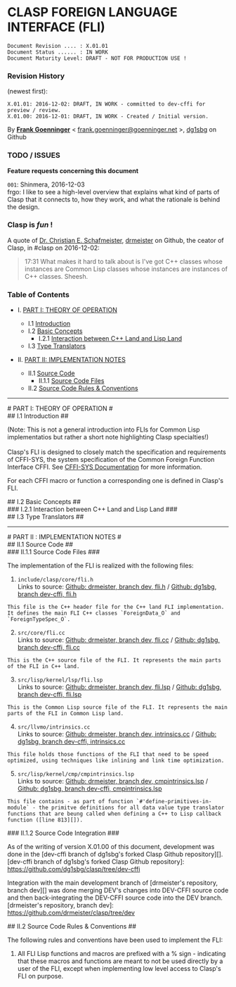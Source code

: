 CLASP FOREIGN LANGUAGE INTERFACE  (FLI)
=======================================

    Document Revision .... : X.01.01
    Document Status ...... : IN WORK
    Document Maturity Level: DRAFT - NOT FOR PRODUCTION USE !

### Revision History
(newest first):

    X.01.01: 2016-12-02: DRAFT, IN WORK - committed to dev-cffi for preview / review.
    X.01.00: 2016-12-01: DRAFT, IN WORK - Created / Initial version.

By <b>[Frank Goenninger][]</b> < <frank.goenninger@goenninger.net> >, [dg1sbg][] on Github

[Frank Goenninger]: http://ham-and-eggs-from-frgo.blogspot.de

[dg1sbg]: https://github.com/dg1sbg

### TODO / ISSUES

<b>Feature requests concerning this document</b>

`001`: Shinmera, 2016-12-03<br>
frgo: I like to see a high-level overview that explains what kind of parts of Clasp that it connects to, how they work, and what the rationale is behind the design.

### Clasp is *fun* !
A quote of [Dr. Christian E. Schafmeister][], [drmeister][] on Github, the ceator of Clasp, in #clasp on 2016-12-02:

[Dr. Christian E. Schafmeister]: https://drmeister.wordpress.com

[drmeister]: https://github.com/drmeister

> 17:31 <drmeister> What makes it hard to talk about is
>                   I've got C++ classes whose instances are Common Lisp
>                   classes whose instances are instances of C++ classes.
>                   Sheesh.

### Table of Contents

* I. [PART I: THEORY OF OPERATION](#id-part-i)
    * I.1 [Introduction](#id-i.1)
    * I.2 [Basic Concepts](#id-i.2)
        * I.2.1 [Interaction between C++ Land and Lisp Land](#id-i.2.1)
    * I.3 [Type Translators](#id-i.3)

* II. [PART II: IMPLEMENTATION NOTES](#id-part-ii)
    * II.1 [Source Code](#id-ii.1)
        * II.1.1 [Source Code Files](#id-ii.1.1)
    * II.2 [Source Code Rules & Conventions](#id-ii.2)

* * * * *

<div id="id-part-i">
# PART I: THEORY OF OPERATION #

<div id="id-i.1">
## I.1 Introduction ##

(Note: This is not a general introduction into FLIs for Common Lisp implementatios but rather a short note highlighting Clasp specialties!)
<br>
<br>
Clasp's FLI is designed to closely match the specification and requirements of CFFI-SYS, the system specification of the Common Foreign Function Interface CFFI. See [CFFI-SYS Documentation][] for more information.

[CFFI-SYS Documentation]: https://common-lisp.net/project/cffi/spec/cffi-sys-spec.html
For each CFFI macro or function a corresponding one is defined in Clasp's FLI.

<div id="id-i.2">
## I.2 Basic Concepts ##

<div id="id-i.2.1">
### I.2.1 Interaction between C++ Land and Lisp Land ###




<div id="id-i.3">
## I.3 Type Translators ##


* * * * *

<div id="id-part-ii">
# PART II : IMPLEMENTATION NOTES #

<div id="id-ii.1">
## II.1 Source Code ##

<div id="id-ii.1.1">
### II.1.1 Source Code Files ###

The implementation of the FLI is realized with the following files:

1. `include/clasp/core/fli.h`
<br>Links to source:  [Github: drmeister, branch dev, fli.h][] / [Github: dg1sbg, branch dev-cffi, fli.h][]

[Github: dg1sbg, branch dev-cffi, fli.h]: https://github.com/dg1sbg/clasp/blob/dev-cffi/include/clasp/core/fli.h

[Github: drmeister, branch dev, fli.h]: https://github.com/drmeister/clasp/blob/dev/include/clasp/core/fli.h

    This file is the C++ header file for the C++ land FLI implementation. It defines the main FLI C++ classes `ForeignData_O` and `ForeignTypeSpec_O`.

2. `src/core/fli.cc`
<br>Links to source: [Github: drmeister, branch dev, fli.cc][] / [Github: dg1sbg, branch dev-cffi, fli.cc][]

[Github: dg1sbg, branch dev-cffi, fli.cc]: https://github.com/dg1sbg/clasp/blob/dev-cffi/src/core/fli.cc

[Github: drmeister, branch dev, fli.cc]: https://github.com/drmeister/clasp/blob/dev/src/core/fli.cc

    This is the C++ source file of the FLI. It represents the main parts of the FLI in C++ land.

3. `src/lisp/kernel/lsp/fli.lsp`
<br>Links to source:  [Github: drmeister, branch dev, fli.lsp][] / [Github: dg1sbg, branch dev-cffi, fli.lsp][]

[Github: dg1sbg, branch dev-cffi, fli.lsp]: https://github.com/dg1sbg/clasp/blob/dev-cffi/src/lisp/kernel/lsp/fli.lsp

[Github: drmeister, branch dev, fli.lsp]: https://github.com/drmeister/clasp/blob/dev/src/lisp/kernel/lsp/fli.lsp

    This is the Common Lisp source file of the FLI. It represents the main parts of the FLI in Common Lisp land.

4. `src/llvmo/intrinsics.cc`
<br>Links to source:  [Github: drmeister, branch dev, intrinsics.cc][] / [Github: dg1sbg, branch dev-cffi, intrinsics.cc][]

[Github: dg1sbg, branch dev-cffi, intrinsics.cc]: https://github.com/dg1sbg/clasp/blob/dev-cffi/src/llvmo/intrinsics.cc

[Github: drmeister, branch dev, intrinsics.cc]: https://github.com/drmeister/clasp/blob/dev/src/llvmo/intrinsics.cc

    This file holds those functions of the FLI that need to be speed optimized, using techniques like inlining and link time optimization.

5. `src/lisp/kernel/cmp/cmpintrinsics.lsp`
<br>Links to source:  [Github: drmeister, branch dev, cmpintrinsics.lsp][] / [Github: dg1sbg, branch dev-cffi, cmpintrinsics.lsp][]

[Github: dg1sbg, branch dev-cffi, cmpintrinsics.lsp]: https://github.com/dg1sbg/clasp/blob/dev-cffi/src/lisp/kernel/cmp/cmpintrinsics.lsp

[Github: drmeister, branch dev, cmpintrinsics.lsp]: https://github.com/drmeister/clasp/blob/dev/src/lisp/kernel/cmp/cmpintrinsics.lsp

    This file contains - as part of function `#'define-primitives-in-module` - the primitve definitions for all data value type translator functions that are beung called when defining a C++ to Lisp callback function ([line 813][]).

[line 813]: https://github.com/dg1sbg/clasp/blob/dev-cffi/src/lisp/kernel/cmp/cmpintrinsics.lsp#L813

<div id="id-ii.1.2">
### II.1.2 Source Code Integration ###

As of the writing of version X.01.00 of this document, development was done in the [dev-cffi branch of dg1sbg's forked Clasp Github repository][].
[dev-cffi branch of dg1sbg's forked Clasp Github repository]: https://github.com/dg1sbg/clasp/tree/dev-cffi

Integration with the main development branch of [drmeister's repository, branch dev][] was done merging DEV's changes into DEV-CFFI source code and then back-integrating the DEV-CFFI source code into the DEV branch.
[drmeister's repository, branch dev]: https://github.com/drmeister/clasp/tree/dev

<div id="id-ii.2">
## II.2 Source Code Rules & Conventions ##

The following rules and conventions have been used to implement the FLI:

1. All FLI Lisp functions and macros are prefixed with a % sign - indicating that these macros and functions are meant to not be used directly by a user of the FLI, except when implementing low level access to Clasp's FLI on purpose.
